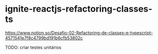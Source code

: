 # ignite-reactjs-refactoring-classes-ts

https://www.notion.so/Desafio-02-Refactoring-de-classes-e-typescript-4571541e7f8c4799bd191b6cfb53802c


TODO: criar testes unitários